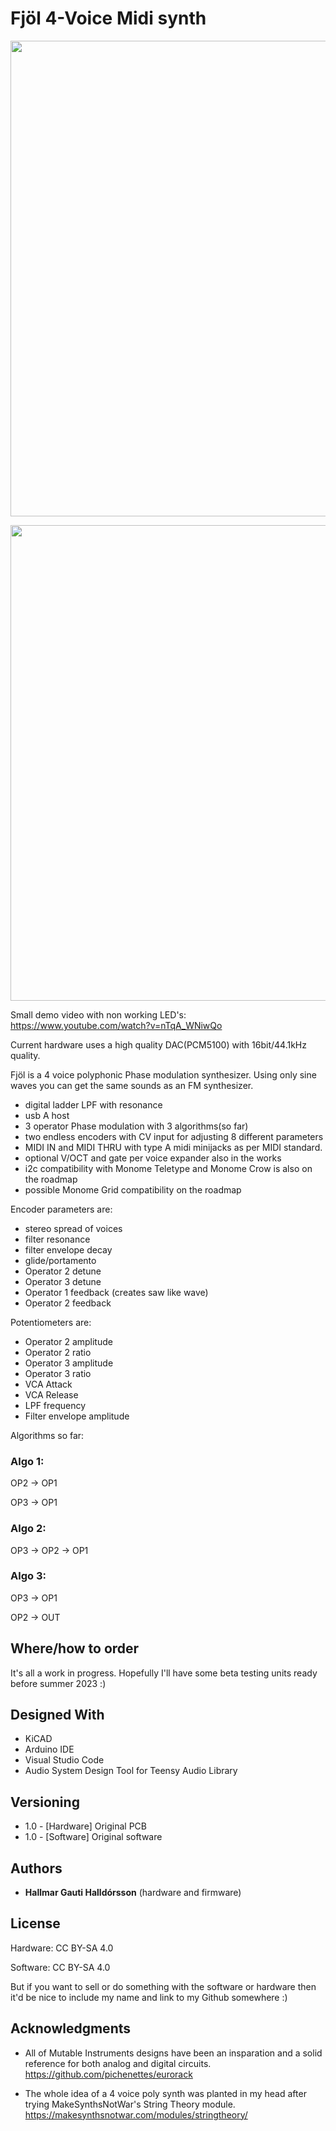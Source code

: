 # Fjöl 4-Voice Midi synth

<p align="center"><img src="/Fjöl/Documentation/frontpanel.png"  width="543" height="761"></p>
<p align="center"><img src="/Fjöl/Documentation/IMG_6093.jpeg"  width="543" height="761"></p>

Small demo video with non working LED's: https://www.youtube.com/watch?v=nTqA_WNiwQo

Current hardware uses a high quality DAC(PCM5100) with 16bit/44.1kHz quality.

Fjöl is a 
4 voice polyphonic Phase modulation synthesizer. Using only sine waves you can get the same sounds as an FM synthesizer.

* digital ladder LPF with resonance
* usb A host
* 3 operator Phase modulation with 3 algorithms(so far)
* two endless encoders with CV input for adjusting 8 different parameters 
* MIDI IN and MIDI THRU with type A midi minijacks as per MIDI standard.
* optional V/OCT and gate per voice expander also in the works
* i2c compatibility with Monome Teletype and Monome Crow is also on the roadmap
* possible Monome Grid compatibility on the roadmap

Encoder parameters are:

* stereo spread of voices
* filter resonance
* filter envelope decay
* glide/portamento
* Operator 2 detune
* Operator 3 detune
* Operator 1 feedback (creates saw like wave)
* Operator 2 feedback

Potentiometers are:

* Operator 2 amplitude
* Operator 2 ratio
* Operator 3 amplitude
* Operator 3 ratio
* VCA Attack 
* VCA Release
* LPF frequency
* Filter envelope amplitude

Algorithms so far:

### Algo 1: 

OP2 -> OP1

OP3 -> OP1

### Algo 2:

OP3 -> OP2 -> OP1

### Algo 3:

OP3 -> OP1

OP2 -> OUT





## Where/how to order
It's all a work in progress.
Hopefully I'll have some beta testing units ready before summer 2023 :)

## Designed With

* KiCAD
* Arduino IDE 
* Visual Studio Code
* Audio System Design Tool for Teensy Audio Library

## Versioning
* 1.0 - [Hardware] Original PCB
* 1.0 - [Software] Original software 
## Authors

* **Hallmar Gauti Halldórsson** (hardware and firmware)

## License
Hardware: CC BY-SA 4.0

Software: CC BY-SA 4.0

But if you want to sell or do something with the software or hardware then it'd be nice to include my name and link to my Github somewhere :)

## Acknowledgments

* All of Mutable Instruments designs have been an insparation and a solid reference for both analog and digital circuits.
https://github.com/pichenettes/eurorack


* The whole idea of a 4 voice poly synth was planted in my head after trying MakeSynthsNotWar's String Theory module.
https://makesynthsnotwar.com/modules/stringtheory/



